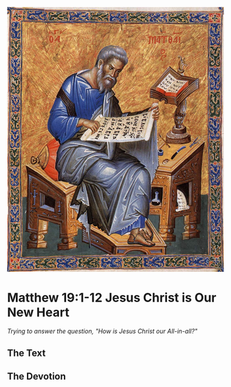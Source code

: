 <img class="intro-right" src="../images/art-matthew.jpg">

# Matthew 19:1-12 Jesus Christ is Our New Heart

*Trying to answer the question, "How is Jesus Christ our All-in-all?"*

## The Text

## The Devotion